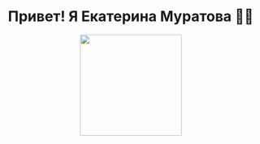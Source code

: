 <h1 align="center">Привет! Я Екатерина Муратова 👩‍💻</h1>
<p align="center">
<p align="center">
  <img src="https://media.giphy.com/media/hvRJCLFzcasrR4ia7z/giphy.gif" width="200"/>
</p>

